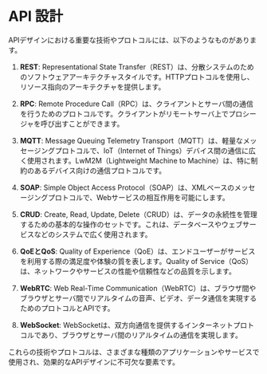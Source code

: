 # API 設計

APIデザインにおける重要な技術やプロトコルには、以下のようなものがあります。

1. **REST**: Representational State Transfer（REST）は、分散システムのためのソフトウェアアーキテクチャスタイルです。HTTPプロトコルを使用し、リソース指向のアーキテクチャを提供します。

2. **RPC**: Remote Procedure Call（RPC）は、クライアントとサーバ間の通信を行うためのプロトコルです。クライアントがリモートサーバ上でプロシージャを呼び出すことができます。

3. **MQTT**: Message Queuing Telemetry Transport（MQTT）は、軽量なメッセージングプロトコルで、IoT（Internet of Things）デバイス間の通信に広く使用されます。LwM2M（Lightweight Machine to Machine）は、特に制約のあるデバイス向けの通信プロトコルです。

4. **SOAP**: Simple Object Access Protocol（SOAP）は、XMLベースのメッセージングプロトコルで、Webサービスの相互作用を可能にします。

5. **CRUD**: Create, Read, Update, Delete（CRUD）は、データの永続性を管理するための基本的な操作のセットです。これは、データベースやウェブサービスなどのシステムで広く使用されます。

6. **QoEとQoS**: Quality of Experience（QoE）は、エンドユーザーがサービスを利用する際の満足度や体験の質を表します。Quality of Service（QoS）は、ネットワークやサービスの性能や信頼性などの品質を示します。

7. **WebRTC**: Web Real-Time Communication（WebRTC）は、ブラウザ間やブラウザとサーバ間でリアルタイムの音声、ビデオ、データ通信を実現するためのプロトコルとAPIです。

8. **WebSocket**: WebSocketは、双方向通信を提供するインターネットプロトコルであり、ブラウザとサーバ間のリアルタイムの通信を実現します。

これらの技術やプロトコルは、さまざまな種類のアプリケーションやサービスで使用され、効果的なAPIデザインに不可欠な要素です。